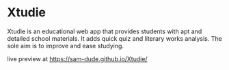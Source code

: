 # Xtudie

Xtudie is an educational web app that provides students with apt and detailed school materials. It adds quick quiz and literary works analysis.
The sole aim is to improve and ease studying.

live preview at  https://sam-dude.github.io/Xtudie/
